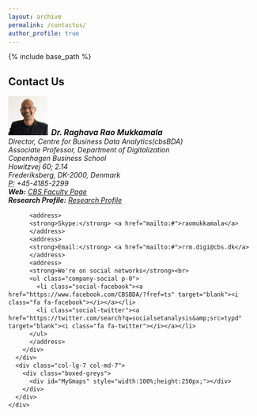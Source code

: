 ```yaml
---
layout: archive
permalink: /contactus/
author_profile: true
---
```


{% include base_path %}



<!-- Section: contact -->
<section id="contact" class="home-section parallax-window4">
  <div class="heading-contact">
    <div class="container w-100 p-0 m-0">
      <div class="row">
        <div class="col-lg-8 col-lg-offset-2 m-0">
          <div class="wow bounceInDown" data-wow-delay="0.4s">
            <div class="section-heading">
              <h2 class="text-left">Contact Us</h2>
            </div>
          </div>
        </div>
      </div>
    </div>
  </div>
  <div class="container p-0 m-0 w-100">
    <div class="row">
      <div class="col-lg-5 col-md-5">
        <div class="widget-contact">
          <address>
          <strong><img src="/images/teams/raghava1.jpg" alt='Raghava Mukkamala' width="80" class="img-circle table-bordered" > &nbsp;<span style="font-size:16px">Dr. Raghava Rao Mukkamala</span></strong><br>
          Director, Centre for Business Data Analytics(cbsBDA)<br>
          Associate Professor, Department of Digitalization<br>
          Copenhagen Business School<br>
          Howitzvej 60; 2.14<br>
          Frederiksberg, DK-2000, Denmark<br>
          <abbr title="Phone">P:</abbr> +45-4185-2299
          </address>
          <address>
          <strong>Web:</strong> <a href="http://www.cbs.dk/en/staff/rrmitm" target="blank">CBS Faculty Page</a></li>
          </address>
          <address>
          <strong>Research Profile:</strong> <a href=" https://raghavamukkamala.github.io" target="blank">Research Profile</a></li>
          </address>

          <address>
          <strong>Skype:</strong> <a href="mailto:#">raomukkamala</a>
          </address>
          <address>
          <strong>Email:</strong> <a href="mailto:#">rrm.digi@cbs.dk</a>
          </address>
          <address>
          <strong>We're on social networks</strong><br>
          <ul class="company-social p-0">
            <li class="social-facebook"><a href="https://www.facebook.com/CBSBDA/?fref=ts" target="blank"><i class="fa fa-facebook"></i></a></li>
            <li class="social-twitter"><a href="https://twitter.com/search?q=socialsetanalysis&amp;src=typd" target="blank"><i class="fa fa-twitter"></i></a></li>
          </ul>
          </address>
        </div>
      </div>
      <div class="col-lg-7 col-md-7">
        <div class="boxed-greys">
          <div id="MyGmaps" style="width:100%;height:250px;"></div>
        </div>
      </div>
    </div>
  </div>
</section>
<!-- /Section: contact -->
